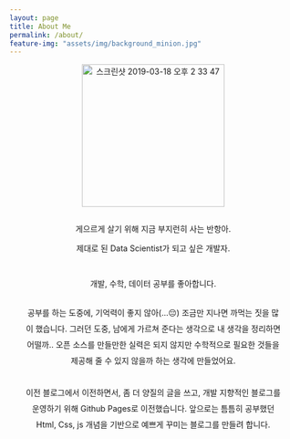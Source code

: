 ```yaml
---
layout: page
title: About Me
permalink: /about/
feature-img: "assets/img/background_minion.jpg"
---
```




<center><img width="250" alt="스크린샷 2019-03-18 오후 2 33 47" src="https://user-images.githubusercontent.com/37871541/54512897-0ee19700-4999-11e9-9731-563e68df3340.png" style="display: block;"></center>

<center style="margin-top: 2em; margin-bottom:1em;">게으르게 살기 위해 지금 부지런히 사는 반항아.</center>

<center style="margin-bottom: 3em; margin-top: 0em;">제대로 된 Data Scientist가 되고 싶은 개발자.</center> 

<center style="margin: 1em;">개발, 수학, 데이터 공부를 좋아합니다.</center>

<center style="margin: 2em; line-height: 2em;">공부를 하는 도중에, 기억력이 좋지 않아(...😔) 조금만 지나면 까먹는 짓을 많이 했습니다. 그러던 도중, 남에게 가르쳐 준다는 생각으로 내 생각을 정리하면 어떨까.. 오픈 소스를 만들만한 실력은 되지 않지만 수학적으로 필요한 것들을 제공해 줄 수 있지 않을까 하는 생각에 만들었어요.</center>



<center style="margin: 2em; line-height: 2em;">이전 블로그에서 이전하면서, 좀 더 양질의 글을 쓰고, 개발 지향적인 블로그를 운영하기 위해 Github Pages로 이전했습니다. 앞으로는 틈틈히 공부했던 Html, Css, js 개념을 기반으로 예쁘게 꾸미는 블로그를 만들려 합니다.</center>





